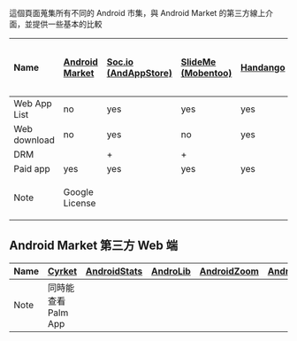 這個頁面蒐集所有不同的 Android 市集，與 Android Market 的第三方線上介面，並提供一些基本的比較

| Name                 | [Android Market](http://market.android.com)          | [Soc.io (AndAppStore)](http://mall.soc.io/apps)        | [SlideMe (Mobentoo)](http://mobentoo.com)        | [Handango](http://www.handango.com) | [MMarket](http://mmarket.com)           |  [熊貓空間](http://soft.sj.91.com/pandaspace/android/) | [eoemarket](http://www.eoemarket.com/) |  [Appslib](http://appslib.com/developers/index.html) | [insyde Market](http://www.insydemarket.com/) |  [s市集](http://www.smartapp.tw) |  [Camangi Market](http://www.camangimarket.com/) | [MiKandi](http://mikandi.com/) | [aMarket](http://www.mappn.com/amarket.php) | [Hami Apps](http://hami.emome.net) |
|:---------------------|:-----------------------------------------------------|:-------------------------------------------------------|:-------------------------------------------------|:------------------------------------|:----------------------------------------|:-----------------------------------------------------------|:---------------------------------------|:-----------------------------------------------------|:----------------------------------------------|:-----------------------------------|:-------------------------------------------------|:-------------------------------|:--------------------------------------------|:-----------------------------------|
| Web App List         | no                                                   | yes                                                    | yes                                              | yes                                 | yes                                     | no                                                         | yes                                    | no                                                   | yes                                           | yes                                | yes                                              | no                             | no                                          | yes                                |
| Web download         | no                                                   | yes                                                    | no                                               | yes                                 | no                                      | no                                                         | yes                                    | no                                                   |  no                                           |no                                  | no                                               | no                             | no                                          | no                                 |
| DRM                   |                                                      | +                                                      | +                                                |                                     |                                         |                                                            |                                        |                                                      |                                               | +                                  |                                                  |                                |                                             | +                                  |
| Paid app             | yes                                                  | yes                                                    | yes                                              | yes                                 | yes                                     | no                                                         | no                                     | no                                                   | yes                                           | yes                                | no                                               | no                             | yes                                         | yes                                |
| Note                  | Google License                                       |                                                        |                                                  |                                     |  China Mobile only                      |                                                            |                                        |                                                      | Netbook                                       | 全中文                          | 5"~9" screen size                                | Adult                          |                                             | 全中文                          |

## Android Market 第三方 Web 端 ##

| Name | [Cyrket](http://www.cyrket.com) |  [AndroidStats](http://androidstats.com/) | [AndroLib](http://www.androlib.com/) |  [AndroidZoom](http://www.androidzoom.com/) | [AndroidPit](http://www.androidpit.de) | [BubiLoop](http://bubiloop.com) |  [mPlayIt](http://mplayit.com/) | [bubiloop](http://bubiloop.com/android) | [AppBrain](http://www.appbrain.com) | [DoubleTwist](http://apps.doubletwist.com/) |
|:-----|:--------------------------------|:------------------------------------------|:-------------------------------------|:--------------------------------------------|:---------------------------------------|:--------------------------------|:--------------------------------|:----------------------------------------|:------------------------------------|:--------------------------------------------|
|Note  |同時能查看 Palm App         |                                           |                                      |                                             |                                        | Android/iPhone/Windows Mobile   |  facebook 整合                |                                         | 提供 app changelog                | 整合進桌面端工具                    |